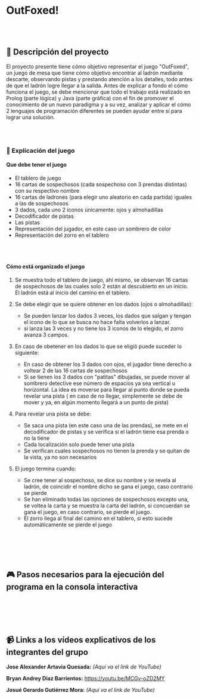 # OutFoxed!

<br><br>

## :notebook: Descripción del proyecto


El proyecto presente tiene cómo objetivo representar el juego "OutFoxed", un juego de mesa que tiene cómo objetivo encontrar al ladrón mediante descarte, observando pistas y prestando atención a los detalles, todo antes de que el ladrón logre llegar a la salida. Antes de explicar a fondo el cómo funciona el juego, se debe mencionar que todo el trabajo está realizado en Prolog (parte lógica) y Java (parte gráfica) con el fin de promover el conocimiento de un nuevo paradigma y a su vez, analizar y aplicar el cómo 2 lenguajes de programación diferentes se pueden ayudar entre sí para lograr una solución.


<br><br>

### :game_die: Explicación del juego


#### Que debe tener el juego

- El tablero de juego
- 16 cartas de sospechosos (cada sospechoso con 3 prendas distintas) con su respectivo nombre
- 16 cartas de ladrones (para elegir uno aleatorio en cada partida) iguales a las de sospechosos
- 3 dados, cada uno 2 iconos únicamente: ojos y almohadillas
- Decodificador de pistas
- Las pistas
- Representación del jugador, en este caso un sombrero de color
- Representación del zorro en el tablero

<br><br>

#### Cómo está organizado el juego

1. Se muestra todo el tablero de juego, ahí mismo, se observan 16 cartas de sospechosos de las cuales solo 2 están al descubierto en un inicio. El ladrón está al inicio del camino en el tablero.

2. Se debe elegir que se quiere obtener en los dados (ojos o almohadillas):
      - Se pueden lanzar los dados 3 veces, los dados que salgan y tengan el icono de lo que se busca no hace falta volverlos a lanzar.
      - si lanza las 3 veces y no tiene los 3 iconos de lo elegido, el zorro avanza 3 campos.
      

3. En caso de obetener en los dados lo que se eligió puede suceder lo siguiente:
      - En caso de obtener los 3 dados con ojos, el jugador tiene derecho a voltear 2 de las 16  cartas de sospechosos
      - Si se tienen los 3 dados con "patitas" dibujadas, se puede mover al sombrero detective ese número de espacios ya sea vertical u horizontal. La idea es moverse para llegar al punto donde se pueda revelar una pista ( en caso de no llegar, simplemente se debe de mover y ya, en algún momento llegará a un punto de pista)

4. Para revelar una pista se debe:
      - Se saca una pista (en este caso una de las prendas), se mete en el decodificador de pistas y se verifica si el ladrón tiene esa prenda o no la tiene
      - Cada localización solo puede tener una pista
      - Se verifican cuales sospechosos no tienen la prenda y se quitan de la vista, ya no son necesarios

5. El juego termina cuando:
      - Se cree tener al sospechoso, se dice su nombre y se revela al ladrón, de coincidir el nombre dicho se gana el juego, caso contrario se pierde
      - Se han eliminado todas las opciones de sospechosos excepto una, se voltea la carta y se muestra la carta del ladrón, si concuerdan se gana el juego, en caso contrario, se pierde el juego.
      - El zorro llega al final del camino en el tablero, si esto sucede automáticamente se pierde el juego




<br><br><br><br>

## :video_game: Pasos necesarios para la ejecución del programa en la consola interactiva




<br><br><br><br>





## :video_camera: Links a los vídeos explicativos de los integrantes del grupo
**Jose Alexander Artavia Quesada:** _(Aquí va el link de YouTube)_
<br>

**Bryan Andrey Díaz Barrientos:** https://youtu.be/MCGv-oZD2MY
<br> 

**Josué Gerardo Gutiérrez Mora:** _(Aquí va el link de YouTube)_
